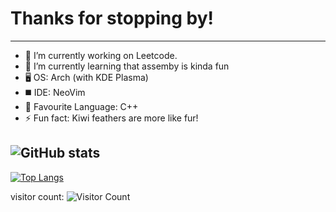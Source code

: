 # Thanks for stopping by!
---
- 🔭 I’m currently working on Leetcode. 
- 🌱 I’m currently learning that assemby is kinda fun
- 🖥️ OS: Arch (with KDE Plasma)
- ◼️ IDE: NeoVim
- 📖 Favourite Language: C++
- ⚡ Fun fact: Kiwi feathers are more like fur!

![GitHub stats](https://github-readme-stats.vercel.app/api?username=bitskiwi&show_icons=true&theme=tokyonight)
---
[![Top Langs](https://github-readme-stats.vercel.app/api/top-langs/?username=bitskiwi&layout=donut&theme=tokyonight)](https://github.com/anuraghazra/github-readme-stats)

visitor count: ![Visitor Count](https://profile-counter.glitch.me/bitskiwi/count.svg)
